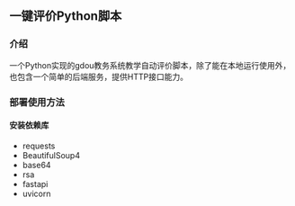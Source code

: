 ## 一键评价Python脚本
### 介绍
一个Python实现的gdou教务系统教学自动评价脚本，除了能在本地运行使用外，也包含一个简单的后端服务，提供HTTP接口能力。

### 部署使用方法

#### 安装依赖库
+ requests
+ BeautifulSoup4
+ base64
+ rsa
+ fastapi
+ uvicorn
